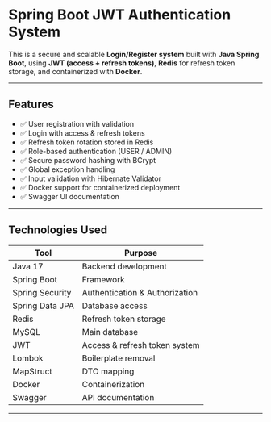 # Spring Boot JWT Authentication System

This is a secure and scalable **Login/Register system** built with **Java Spring Boot**, using **JWT (access + refresh tokens)**, **Redis** for refresh token storage, and containerized with **Docker**.

---

## Features

- ✅ User registration with validation
- ✅ Login with access & refresh tokens
- ✅ Refresh token rotation stored in Redis
- ✅ Role-based authentication (USER / ADMIN)
- ✅ Secure password hashing with BCrypt
- ✅ Global exception handling
- ✅ Input validation with Hibernate Validator
- ✅ Docker support for containerized deployment
- ✅ Swagger UI documentation

---

## Technologies Used

| Tool | Purpose |
|------|---------|
| Java 17 | Backend development |
| Spring Boot | Framework |
| Spring Security | Authentication & Authorization |
| Spring Data JPA | Database access |
| Redis | Refresh token storage |
| MySQL | Main database |
| JWT | Access & refresh token system |
| Lombok | Boilerplate removal |
| MapStruct | DTO mapping |
| Docker | Containerization |
| Swagger | API documentation |

---


